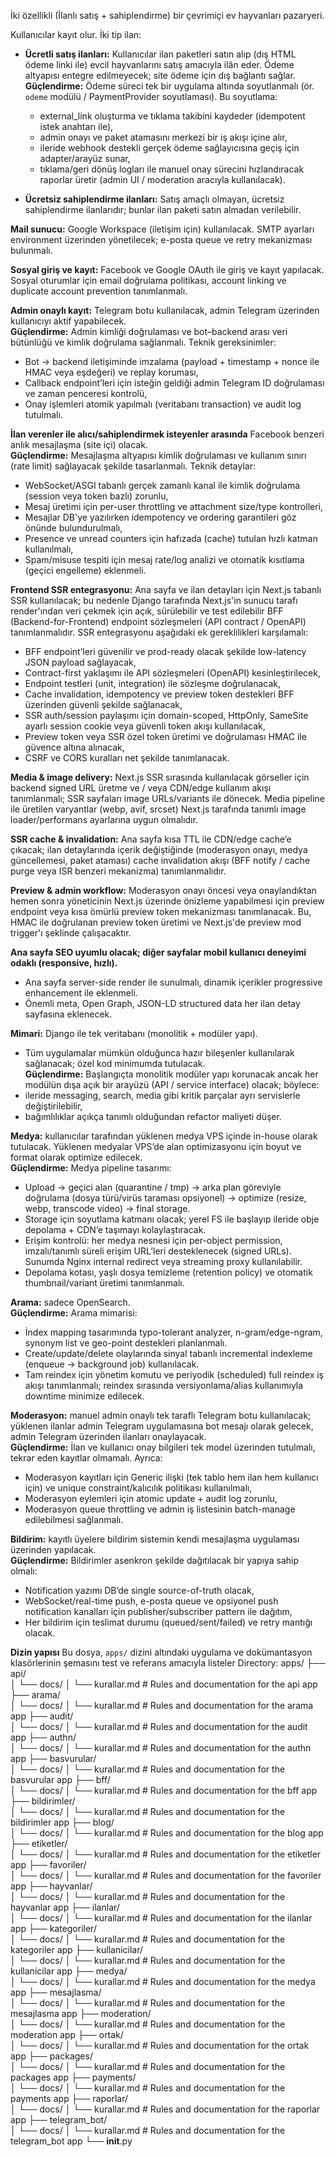 İki özellikli (İlanlı satış + sahiplendirme) bir çevrimiçi ev hayvanları pazaryeri.

Kullanıcılar kayıt olur. İki tip ilan:

- **Ücretli satış ilanları:** Kullanıcılar ilan paketleri satın alıp (dış HTML ödeme linki ile) evcil hayvanlarını satış amacıyla ilân eder. Ödeme altyapısı entegre edilmeyecek; site ödeme için dış bağlantı sağlar.  
  **Güçlendirme:** Ödeme süreci tek bir uygulama altında soyutlanmalı (ör. `odeme` modülü / PaymentProvider soyutlaması). Bu soyutlama:
  - external_link oluşturma ve tıklama takibini kaydeder (idempotent istek anahtarı ile),
  - admin onayı ve paket atamasını merkezi bir iş akışı içine alır,
  - ileride webhook destekli gerçek ödeme sağlayıcısına geçiş için adapter/arayüz sunar,
  - tıklama/geri dönüş logları ile manuel onay sürecini hızlandıracak raporlar üretir (admin UI / moderation aracıyla kullanılacak).

- **Ücretsiz sahiplendirme ilanları:** Satış amaçlı olmayan, ücretsiz sahiplendirme ilanlarıdır; bunlar ilan paketi satın almadan verilebilir.

**Mail sunucu:** Google Workspace (iletişim için) kullanılacak. SMTP ayarları environment üzerinden yönetilecek; e-posta queue ve retry mekanizması bulunmalı.

**Sosyal giriş ve kayıt:** Facebook ve Google OAuth ile giriş ve kayıt yapılacak. Sosyal oturumlar için email doğrulama politikası, account linking ve duplicate account prevention tanımlanmalı.

**Admin onaylı kayıt:** Telegram botu kullanılacak, admin Telegram üzerinden kullanıcıyı aktif yapabilecek.  
**Güçlendirme:** Admin kimliği doğrulaması ve bot–backend arası veri bütünlüğü ve kimlik doğrulama sağlanmalı. Teknik gereksinimler:
- Bot → backend iletişiminde imzalama (payload + timestamp + nonce ile HMAC veya eşdeğeri) ve replay koruması,
- Callback endpoint’leri için isteğin geldiği admin Telegram ID doğrulaması ve zaman penceresi kontrolü,
- Onay işlemleri atomik yapılmalı (veritabanı transaction) ve audit log tutulmalı.

**İlan verenler ile alıcı/sahiplendirmek isteyenler arasında** Facebook benzeri anlık mesajlaşma (site içi) olacak.  
**Güçlendirme:** Mesajlaşma altyapısı kimlik doğrulaması ve kullanım sınırı (rate limit) sağlayacak şekilde tasarlanmalı. Teknik detaylar:
- WebSocket/ASGI tabanlı gerçek zamanlı kanal ile kimlik doğrulama (session veya token bazlı) zorunlu,
- Mesaj üretimi için per-user throttling ve attachment size/type kontrolleri,
- Mesajlar DB'ye yazılırken idempotency ve ordering garantileri göz önünde bulundurulmalı,
- Presence ve unread counters için hafızada (cache) tutulan hızlı katman kullanılmalı,
- Spam/misuse tespiti için mesaj rate/log analizi ve otomatik kısıtlama (geçici engelleme) eklenmeli.

**Frontend SSR entegrasyonu:** Ana sayfa ve ilan detayları için Next.js tabanlı SSR kullanılacak; bu nedenle Django tarafında Next.js'in sunucu tarafı render'ından veri çekmek için açık, sürülebilir ve test edilebilir BFF (Backend-for-Frontend) endpoint sözleşmeleri (API contract / OpenAPI) tanımlanmalıdır. SSR entegrasyonu aşağıdaki ek gereklilikleri karşılamalı:
- BFF endpoint’leri güvenilir ve prod-ready olacak şekilde low-latency JSON payload sağlayacak,
- Contract-first yaklaşımı ile API sözleşmeleri (OpenAPI) kesinleştirilecek,
- Endpoint testleri (unit, integration) ile sözleşme doğrulanacak,
- Cache invalidation, idempotency ve preview token destekleri BFF üzerinden güvenli şekilde sağlanacak,
- SSR auth/session paylaşımı için domain-scoped, HttpOnly, SameSite ayarlı session cookie veya güvenli token akışı kullanılacak,
- Preview token veya SSR özel token üretimi ve doğrulaması HMAC ile güvence altına alınacak,
- CSRF ve CORS kuralları net şekilde tanımlanacak.

**Media & image delivery:** Next.js SSR sırasında kullanılacak görseller için backend signed URL üretme ve / veya CDN/edge kullanım akışı tanımlanmalı; SSR sayfaları image URLs/variants ile dönecek. Media pipeline ile üretilen varyantlar (webp, avif, srcset) Next.js tarafında tanımlı image loader/performans ayarlarına uygun olmalıdır.

**SSR cache & invalidation:** Ana sayfa kısa TTL ile CDN/edge cache’e çıkacak; ilan detaylarında içerik değiştiğinde (moderasyon onayı, medya güncellemesi, paket ataması) cache invalidation akışı (BFF notify / cache purge veya ISR benzeri mekanizma) tanımlanmalıdır.

**Preview & admin workflow:** Moderasyon onayı öncesi veya onaylandıktan hemen sonra yöneticinin Next.js üzerinde önizleme yapabilmesi için preview endpoint veya kısa ömürlü preview token mekanizması tanımlanacak. Bu, HMAC ile doğrulanan preview token üretimi ve Next.js'de preview mod trigger'ı şeklinde çalışacaktır.

**Ana sayfa SEO uyumlu olacak; diğer sayfalar mobil kullanıcı deneyimi odaklı (responsive, hızlı).**
- Ana sayfa server-side render ile sunulmalı, dinamik içerikler progressive enhancement ile eklenmeli.
- Önemli meta, Open Graph, JSON-LD structured data her ilan detay sayfasına eklenecek.

**Mimari:** Django ile tek veritabanı (monolitik + modüler yapı).  
- Tüm uygulamalar mümkün olduğunca hazır bileşenler kullanılarak sağlanacak; özel kod minimumda tutulacak.  
**Güçlendirme:** Başlangıçta monolitik modüler yapı korunacak ancak her modülün dışa açık bir arayüzü (API / service interface) olacak; böylece:
- ileride messaging, search, media gibi kritik parçalar ayrı servislerle değiştirilebilir,
- bağımlılıklar açıkça tanımlı olduğundan refactor maliyeti düşer.

**Medya:** kullanıcılar tarafından yüklenen medya VPS içinde in-house olarak tutulacak. Yüklenen medyalar VPS’de alan optimizasyonu için boyut ve format olarak optimize edilecek.  
**Güçlendirme:** Medya pipeline tasarımı:
- Upload → geçici alan (quarantine / tmp) → arka plan göreviyle doğrulama (dosya türü/virüs taraması opsiyonel) → optimize (resize, webp, transcode video) → final storage.
- Storage için soyutlama katmanı olacak; yerel FS ile başlayıp ileride obje depolama + CDN’e taşımayı kolaylaştıracak.
- Erişim kontrolü: her medya nesnesi için per-object permission, imzalı/tanımlı süreli erişim URL’leri desteklenecek (signed URLs). Sunumda Nginx internal redirect veya streaming proxy kullanılabilir.
- Depolama kotası, yaşlı dosya temizleme (retention policy) ve otomatik thumbnail/variant üretimi tanımlanmalı.

**Arama:** sadece OpenSearch.  
**Güçlendirme:** Arama mimarisi:
- İndex mapping tasarımında typo-tolerant analyzer, n-gram/edge-ngram, synonym list ve geo-point destekleri planlanmalı.
- Create/update/delete olaylarında sinyal tabanlı incremental indexleme (enqueue → background job) kullanılacak.
- Tam reindex için yönetim komutu ve periyodik (scheduled) full reindex iş akışı tanımlanmalı; reindex sırasında versiyonlama/alias kullanımıyla downtime minimize edilecek.

**Moderasyon:** manuel admin onaylı tek taraflı Telegram botu kullanılacak; yüklenen ilanlar admin Telegram uygulamasına bot mesajı olarak gelecek, admin Telegram üzerinden ilanları onaylayacak.  
**Güçlendirme:** İlan ve kullanıcı onay bilgileri tek model üzerinden tutulmalı, tekrar eden kayıtlar olmamalı. Ayrıca:
- Moderasyon kayıtları için Generic ilişki (tek tablo hem ilan hem kullanıcı için) ve unique constraint/kalıcılık politikası kullanılmalı,
- Moderasyon eylemleri için atomic update + audit log zorunlu,
- Moderasyon queue throttling ve admin iş listesinin batch-manage edilebilmesi sağlanmalı.

**Bildirim:** kayıtlı üyelere bildirim sistemin kendi mesajlaşma uygulaması üzerinden yapılacak.  
**Güçlendirme:** Bildirimler asenkron şekilde dağıtılacak bir yapıya sahip olmalı:
- Notification yazımı DB’de single source-of-truth olacak,
- WebSocket/real-time push, e-posta queue ve opsiyonel push notification kanalları için publisher/subscriber pattern ile dağıtım,
- Her bildirim için teslimat durumu (queued/sent/failed) ve retry mantığı olacak.

**Dizin yapısı** Bu dosya, `apps/` dizini altındaki uygulama ve dokümantasyon klasörlerinin şemasını test ve referans amacıyla listeler
Directory: apps/
├── api/              
│   └── docs/
│       └── kurallar.md    # Rules and documentation for the api app
├── arama/            
│   └── docs/
│       └── kurallar.md    # Rules and documentation for the arama app
├── audit/            
│   └── docs/
│       └── kurallar.md    # Rules and documentation for the audit app
├── authn/            
│   └── docs/
│       └── kurallar.md    # Rules and documentation for the authn app
├── basvurular/       
│   └── docs/
│       └── kurallar.md    # Rules and documentation for the basvurular app
├── bff/              
│   └── docs/
│       └── kurallar.md    # Rules and documentation for the bff app
├── bildirimler/      
│   └── docs/
│       └── kurallar.md    # Rules and documentation for the bildirimler app
├── blog/             
│   └── docs/
│       └── kurallar.md    # Rules and documentation for the blog app
├── etiketler/        
│   └── docs/
│       └── kurallar.md    # Rules and documentation for the etiketler app
├── favoriler/        
│   └── docs/
│       └── kurallar.md    # Rules and documentation for the favoriler app
├── hayvanlar/        
│   └── docs/
│       └── kurallar.md    # Rules and documentation for the hayvanlar app
├── ilanlar/          
│   └── docs/
│       └── kurallar.md    # Rules and documentation for the ilanlar app
├── kategoriler/      
│   └── docs/
│       └── kurallar.md    # Rules and documentation for the kategoriler app
├── kullanicilar/     
│   └── docs/
│       └── kurallar.md    # Rules and documentation for the kullanicilar app
├── medya/            
│   └── docs/
│       └── kurallar.md    # Rules and documentation for the medya app
├── mesajlasma/       
│   └── docs/
│       └── kurallar.md    # Rules and documentation for the mesajlasma app
├── moderation/       
│   └── docs/
│       └── kurallar.md    # Rules and documentation for the moderation app
├── ortak/            
│   └── docs/
│       └── kurallar.md    # Rules and documentation for the ortak app
├── packages/         
│   └── docs/
│       └── kurallar.md    # Rules and documentation for the packages app
├── payments/         
│   └── docs/
│       └── kurallar.md    # Rules and documentation for the payments app
├── raporlar/         
│   └── docs/
│       └── kurallar.md    # Rules and documentation for the raporlar app
├── telegram_bot/     
│   └── docs/
│       └── kurallar.md    # Rules and documentation for the telegram_bot app
└── __init__.py       

